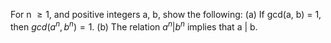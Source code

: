 For n $\geq{1}$, and positive integers a, b, show the following:
(a) If gcd(a, b) = 1, then $gcd(a^n, b^n) = 1$.
(b) The relation $a^n | b^n$ implies that a | b.